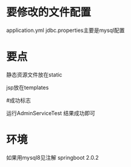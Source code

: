 # 要修改的文件配置

application.yml   jdbc.properties主要是mysql配置

# 要点

静态资源文件放在static

jsp放在templates

#成功标志

运行AdminServiceTest 结果成功即可

# 环境

如果用mysql8见注解
springboot 2.0.2
